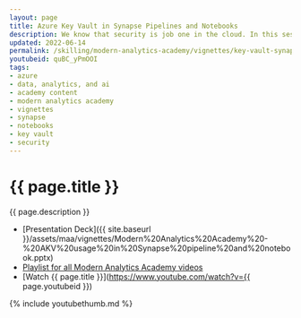```yaml
---
layout: page
title: Azure Key Vault in Synapse Pipelines and Notebooks
description: We know that security is job one in the cloud. In this session, we’ll explore how to secure both Synapse pipelines and notebooks using Azure Key Vault (AKV).
updated: 2022-06-14
permalink: /skilling/modern-analytics-academy/vignettes/key-vault-synapse-pipelines
youtubeid: quBC_yPmOOI
tags: 
- azure
- data, analytics, and ai
- academy content
- modern analytics academy
- vignettes
- synapse
- notebooks
- key vault
- security
---
```


# {{ page.title }}

{{ page.description }}

* [Presentation Deck]({{ site.baseurl }}/assets/maa/vignettes/Modern%20Analytics%20Academy%20-%20AKV%20usage%20in%20Synapse%20pipeline%20and%20notebook.pptx)
* [Playlist for all Modern Analytics Academy videos](https://www.youtube.com/playlist?list=PL8_VXqhvJI9DtxeuFmmQ0V6Z_zL0MXnnI)
* [Watch {{ page.title }}](https://www.youtube.com/watch?v={{ page.youtubeid }})

{% include youtubethumb.md 
%}